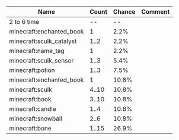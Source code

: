 | Name                     | Count | Chance | Comment |
| ------------------------ | ----- | ------ | ------- |
| 2 to 6 time              |    -- |     -- |         |
| minecraft:enchanted_book |     1 |   2.2% |         |
| minecraft:sculk_catalyst |  1..2 |   2.2% |         |
| minecraft:name_tag       |     1 |   2.2% |         |
| minecraft:sculk_sensor   |  1..3 |   5.4% |         |
| minecraft:potion         |  1..3 |   7.5% |         |
| minecraft:enchanted_book |     1 |  10.8% |         |
| minecraft:sculk          | 4..10 |  10.8% |         |
| minecraft:book           | 3..10 |  10.8% |         |
| minecraft:candle         |  1..4 |  10.8% |         |
| minecraft:snowball       |  2..6 |  10.8% |         |
| minecraft:bone           | 1..15 |  26.9% |         |